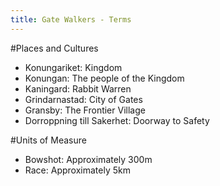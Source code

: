 ```yaml
---
title: Gate Walkers - Terms
---
```

#Places and Cultures
* Konungariket: Kingdom
* Konungan: The people of the Kingdom
* Kaningard: Rabbit Warren
* Grindarnastad: City of Gates
* Gransby: The Frontier Village
* Dorroppning till Sakerhet: Doorway to Safety

#Units of Measure
* Bowshot: Approximately 300m
* Race: Approximately 5km
